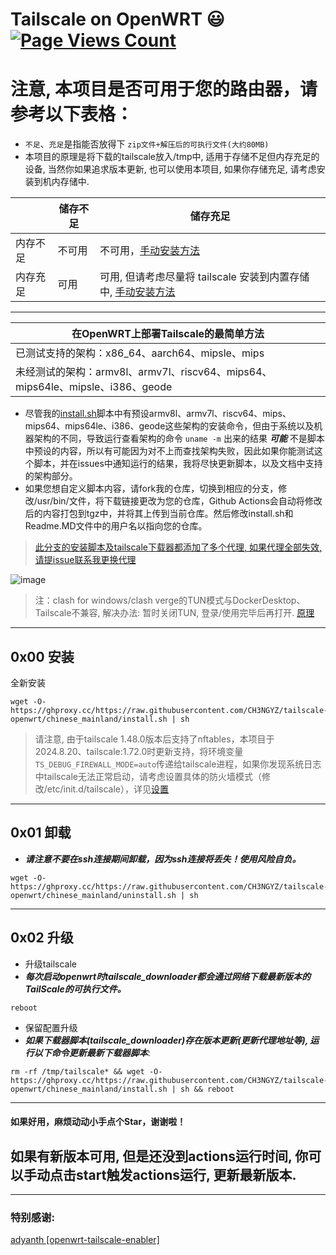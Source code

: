 # Tailscale on OpenWRT :smiley: [![Page Views Count](https://badges.toozhao.com/badges/01GZWH4F36G14VWXT8RP9KRCYV/green.svg)](https://badges.toozhao.com/stats/01GZWH4F36G14VWXT8RP9KRCYV)
# 注意, 本项目是否可用于您的路由器，请参考以下表格：
* `不足`、`充足`是指能否放得下 `zip文件+解压后的可执行文件(大约80MB)`
* 本项目的原理是将下载的tailscale放入/tmp中, 适用于存储不足但内存充足的设备, 当然你如果追求版本更新, 也可以使用本项目, 如果你存储充足, 请考虑安装到机内存储中.

|| 储存不足 | 储存充足 |
| --- | --- | --- |
| 内存不足 | 不可用 | 不可用，[手动安装方法](https://github.com/CH3NGYZ/tailscale-openwrt/issues/18#issuecomment-2336612695) |
| 内存充足 | 可用 | 可用, 但请考虑尽量将 tailscale 安装到内置存储中, [手动安装方法](https://github.com/CH3NGYZ/tailscale-openwrt/issues/18#issuecomment-2336612695)  |



------------
|  在OpenWRT上部署Tailscale的最简单方法 |
| ------------ |
|  已测试支持的架构：x86_64、aarch64、mipsle、mips |
|  未经测试的架构：armv8l、armv7l、riscv64、mips64、mips64le、mipsle、i386、geode |

- 尽管我的[install.sh](https://github.com/CH3NGYZ/tailscale-openwrt/blob/chinese_mainland/install.sh)脚本中有预设armv8l、armv7l、riscv64、mips、mips64、mips64le、i386、geode这些架构的安装命令，但由于系统以及机器架构的不同，导致运行查看架构的命令 `uname -m` 出来的结果 ***可能*** 不是脚本中预设的内容，所以有可能因为对不上而查找架构失败，因此如果你能测试这个脚本，并在issues中通知运行的结果，我将尽快更新脚本，以及文档中支持的架构部分。
- 如果您想自定义脚本内容，请fork我的仓库，切换到相应的分支，修改/usr/bin/文件，将下载链接更改为您的仓库，Github Actions会自动将修改后的内容打包到tgz中，并将其上传到当前仓库。然后修改install.sh和Readme.MD文件中的用户名以指向您的仓库。
> [此分支的安装脚本及tailscale下载器都添加了多个代理, 如果代理全部失效, 请提issue联系我更换代理](https://github.com/CH3NGYZ/tailscale-openwrt/issues/7)
> 
![image](https://github.com/CH3NGYZ/tailscale-openwrt/assets/56500405/3823d18e-ccfd-459f-a45d-b451b8160ced)

> 注：clash for windows/clash verge的TUN模式与DockerDesktop、Tailscale不兼容, 解决办法: 暂时关闭TUN, 登录/使用完毕后再打开.
>  [原理](https://chengyunzhe.notion.site/chengyunzhe/clash-for-windows-docker-tailscale-fccff782bd2c482cb9b7d3dd08c58b18)
------------

## 0x00 安装
全新安装
```
wget -O- https://ghproxy.cc/https://raw.githubusercontent.com/CH3NGYZ/tailscale-openwrt/chinese_mainland/install.sh | sh
```
> 请注意, 由于tailscale 1.48.0版本后支持了nftables，本项目于2024.8.20、tailscale:1.72.0时更新支持，将环境变量`TS_DEBUG_FIREWALL_MODE=auto`传递给tailscale进程，如果你发现系统日志中tailscale无法正常启动，请考虑设置具体的防火墙模式（修改/etc/init.d/tailscale），详见[设置](https://tailscale.com/kb/1294/firewall-mode#how-to-set-the-firewall-mode)


------------

## 0x01 卸载
- ***请注意不要在ssh连接期间卸载，因为ssh连接将丢失！使用风险自负。***

```
wget -O- https://ghproxy.cc/https://raw.githubusercontent.com/CH3NGYZ/tailscale-openwrt/chinese_mainland/uninstall.sh | sh
```
------------
## 0x02 升级
- 升级tailscale
- ***每次启动openwrt时tailscale_downloader都会通过网络下载最新版本的TailScale的可执行文件。***
```shell
reboot
```

- 保留配置升级
- ***如果下载器脚本(tailscale_downloader)存在版本更新(更新代理地址等), 运行以下命令更新最新下载器脚本***:
```
rm -rf /tmp/tailscale* && wget -O- https://ghproxy.cc/https://raw.githubusercontent.com/CH3NGYZ/tailscale-openwrt/chinese_mainland/install.sh | sh && reboot
```
------------

#### 如果好用，麻烦动动小手点个Star，谢谢啦！
## 如果有新版本可用, 但是还没到actions运行时间, 你可以手动点击start触发actions运行, 更新最新版本.
------------
### 特别感谢:
[adyanth [openwrt-tailscale-enabler]](https://github.com/adyanth/openwrt-tailscale-enabler) 
